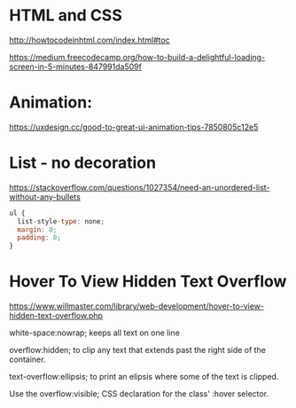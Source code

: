 # HTML and CSS
http://howtocodeinhtml.com/index.html#toc

https://medium.freecodecamp.org/how-to-build-a-delightful-loading-screen-in-5-minutes-847991da509f

# Animation:
https://uxdesign.cc/good-to-great-ui-animation-tips-7850805c12e5

# List - no decoration
https://stackoverflow.com/questions/1027354/need-an-unordered-list-without-any-bullets

```js
ul {
  list-style-type: none;
  margin: 0;
  padding: 0;
}
```

# Hover To View Hidden Text Overflow
https://www.willmaster.com/library/web-development/hover-to-view-hidden-text-overflow.php

white-space:nowrap; keeps all text on one line

overflow:hidden; to clip any text that extends past the right side of the container.

text-overflow:ellipsis; to print an elipsis where some of the text is clipped.

Use the overflow:visible; CSS declaration for the class' :hover selector.

